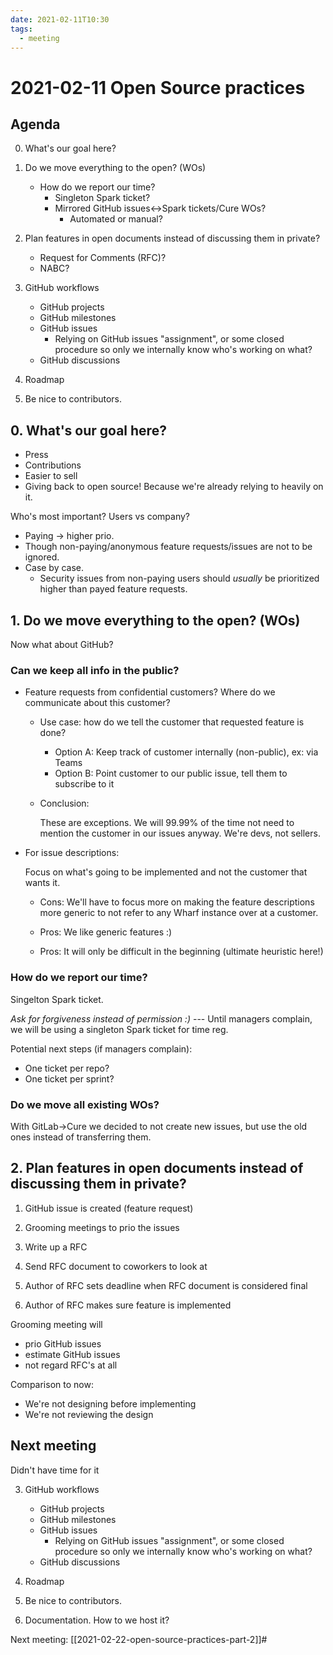 ```yaml
---
date: 2021-02-11T10:30
tags: 
  - meeting
---
```


# 2021-02-11 Open Source practices

## Agenda

0. What's our goal here?

1. Do we move everything to the open? (WOs)

   - How do we report our time?
     - Singleton Spark ticket?
     - Mirrored GitHub issues<->Spark tickets/Cure WOs?
       - Automated or manual?

2. Plan features in open documents instead of discussing them in private?

   - Request for Comments (RFC)?
   - NABC?

3. GitHub workflows

   - GitHub projects
   - GitHub milestones
   - GitHub issues
     - Relying on GitHub issues "assignment", or some closed procedure so only we
       internally know who's working on what?
   - GitHub discussions

4. Roadmap

5. Be nice to contributors.

## 0. What's our goal here?

- Press
- Contributions
- Easier to sell
- Giving back to open source! Because we're already relying to heavily on it.

Who's most important? Users vs company?

- Paying -> higher prio.
- Though non-paying/anonymous feature requests/issues are not to be ignored.
- Case by case.
  - Security issues from non-paying users should *usually* be prioritized higher
    than payed feature requests.

## 1. Do we move everything to the open? (WOs)

Now what about GitHub?

### Can we keep all info in the public?

- Feature requests from confidential customers?
  Where do we communicate about this customer?
  
  - Use case: how do we tell the customer that requested feature is done?
    - Option A: Keep track of customer internally (non-public), ex: via Teams
    - Option B: Point customer to our public issue, tell them to subscribe to it

  - Conclusion:

    These are exceptions. We will 99.99% of the time not need to mention the
    customer in our issues anyway. We're devs, not sellers.
    
- For issue descriptions:

  Focus on what's going to be implemented and not the customer that wants it.
  
  - Cons: We'll have to focus more on making the feature descriptions more
    generic to not refer to any Wharf instance over at a customer.
    
  - Pros: We like generic features :)
  
  - Pros: It will only be difficult in the beginning (ultimate heuristic here!)

### How do we report our time?

Singelton Spark ticket.

*Ask for forgiveness instead of permission :)* --- Until managers complain, we
will be using a singleton Spark ticket for time reg.

Potential next steps (if managers complain):
- One ticket per repo?
- One ticket per sprint?

### Do we move all existing WOs?

With GitLab->Cure we decided to not create new issues, but use the old ones
instead of transferring them.

## 2. Plan features in open documents instead of discussing them in private?

1. GitHub issue is created (feature request)
2. Grooming meetings to prio the issues

3. Write up a RFC
4. Send RFC document to coworkers to look at
5. Author of RFC sets deadline when RFC document is considered final
6. Author of RFC makes sure feature is implemented

Grooming meeting will
- prio GitHub issues
- estimate GitHub issues
- not regard RFC's at all

Comparison to now:
- We're not designing before implementing
- We're not reviewing the design

## Next meeting

Didn't have time for it

3. GitHub workflows

   - GitHub projects
   - GitHub milestones
   - GitHub issues
     - Relying on GitHub issues "assignment", or some closed procedure so only we
       internally know who's working on what?
   - GitHub discussions

4. Roadmap

5. Be nice to contributors.

6. Documentation. How to we host it?

Next meeting: [[2021-02-22-open-source-practices-part-2]]#
